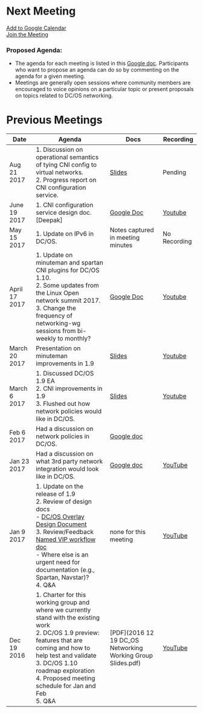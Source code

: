 # Next Meeting
[Add to Google Calendar](https://calendar.google.com/calendar/event?action=TEMPLATE&tmeid=ZWV2MzBtbDUwMmlzY3JhZjQ2cHY2OG5samtfMjAxNzAxMjNUMTkwMDAwWiBtZXNvc3BoZXJlLmlvXzFpdTZxa2tybW5naGI2MW50ZnJwNWZjNDZvQGc&tmsrc=mesosphere.io_1iu6qkkrmnghb61ntfrp5fc46o%40group.calendar.google.com) <br>
[Join the Meeting](https://zoom.us/j/776533269)

### Proposed Agenda:
* The agenda for each meeting is listed in this [Google doc](https://docs.google.com/document/d/1lsKB9sFqbRLVt75F353887AH-BQ8IYd-hhhl1Yt-12o/edit). Participants who want to propose an agenda can do so by commenting on the agenda for a given meeting.
* Meetings are generally open sessions where community members are encouraged to voice opinions on a particular topic or present proposals on topics related to DC/OS networking.

# Previous Meetings

| Date | Agenda | Docs | Recording |
|------|--------|--------|-----------|
| Aug 21 2017| 1. Discussion on operational semantics of tying CNI config to virtual networks. <br> 2. Progress report on CNI configuration service. <br> | [Slides](https://docs.google.com/presentation/d/1_TBBqGohNX7UJ9Z__TTBgeQpo4yDj8lGmaimq_xVZfI/edit#slide=id.g1aab1c5c4e_0_0)| Pending|
| June 19 2017 | 1. CNI configuration service design doc. [Deepak] <br>| [Google Doc](https://docs.google.com/document/d/19o1Ub-FZwHdUv0FpMXXTk8Ue9ZYcZq8zO5GSSlL8T0c/edit) | [Youtube](https://youtu.be/xnsfxY0ijGM) |
| May 15 2017 | 1. Update on IPv6 in DC/OS. | Notes captured in meeting minutes | No Recording |
| April 17 2017 | 1. Update on minuteman and spartan CNI plugins for DC/OS 1.10. <br> 2. Some updates from the Linux Open network summit 2017. <br> 3. Change the frequency of networking-wg sessions from bi-weekly to monthly?|[Google Doc](https://docs.google.com/document/d/1xxvkFknC56hF-EcDmZ9tzKsGiZdGKBUPfrPKYs85j1k/edit) | [Youtube](https://youtu.be/ZOqUE_Olr2M) |
| March 20 2017 | Presentation on minuteman improvements in 1.9 | [Slides](https://docs.google.com/presentation/d/1KkyQL_kibE3O6OovvGT_06W-4c3BSxDpDZo5w3kB7Bk/edit?usp=sharing) | [Youtube](https://www.youtube.com/watch?v=0tQjdllhWow&feature=youtu.be)
| March 6 2017 | 1. Discussed DC/OS 1.9 EA <br> 2. CNI improvements in 1.9 <br> 3. Flushed out how network policies would like in DC/OS. | [Slides](https://docs.google.com/a/mesosphere.io/presentation/d/1ZJiA0Z4E_jVVdJLq1EId8gfZWIQN4mb-7xvUTuUOiM0/edit?usp=sharing) | [Youtube](https://youtu.be/WbN8a2iS4CE)
| Feb 6 2017 | Had a discussion on network policies in DC/OS. | [Google doc](https://docs.google.com/document/d/1sJRLZtkZB5cTNaeE4mWTa9hn-mrQHAesl5mxRB2EdVQ/edit?usp=sharing) ||
| Jan 23 2017 | Had a discussion on what 3rd party network integration would look like in DC/OS.  | [Google doc](https://docs.google.com/document/d/1JUL5ANHspERQkjplie94GVfXs9KOFaCZOMDUJRu8fr8/edit#heading=h.c6ln93w98xrz) |[YouTube](https://youtu.be/2HvR-8F9GM4?list=PLVWqoBEzghqdGGlDAFuKO-CzpMeOGTins)|
| Jan 9 2017 | 1. Update on the release of 1.9 <br> 2. Review of design docs <br> - [DC/OS Overlay Design Document](https://github.com/dcos/community/tree/master/wg-networking/design/overlay) <br> 3. Review/Feedback [Named VIP workflow doc](https://docs.google.com/document/d/1IzBuRAU122Y4-AZTXKix9UptG3yOZGHantTpYhr7-Lc/edit?usp=sharing) <br> - Where else is an urgent need for documentation (e.g., Spartan, Navstar)? <br> 4. Q&A | none for this meeting | [YouTube](https://youtu.be/Is-N2_TtHoE) |
| Dec 19 2016 | 1. Charter for this working group and where we currently stand with the existing work <br> 2. DC/OS 1.9 preview: features that are coming and how to help test and validate <br> 3. DC/OS 1.10 roadmap exploration <br> 4. Proposed meeting schedule for Jan and Feb <br> 5. Q&A | [PDF](2016 12 19 DC_OS Networking Working Group Slides.pdf) | [YouTube](https://www.youtube.com/watch?v=8ErRSWJU-_s) |
